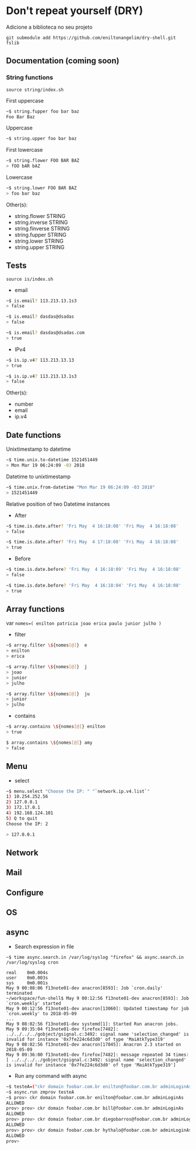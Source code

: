 # Don't repeat yourself (DRY)

Adicione a biblioteca no seu projeto

```
git submodule add https://github.com/eniltonangelim/dry-shell.git fslib
```

## Documentation (coming soon)


### String functions

`source string/index.sh`

First uppercase

```bash
~$ string.fupper foo bar baz
Foo Bar Baz
```

Uppercase

```bash
~$ string.upper foo bar baz
```

First lowercase

```bash
~$ string.flower FOO BAR BAZ
> fOO bAR bAZ
```

Lowercase

```bash
~$ string.lower FOO BAR BAZ
> foo bar baz
```

Other(s):

- string.flower STRING
- string.inverse STRING
- string.finverse STRING
- string.fupper STRING
- string.lower STRING
- string.upper STRING

## Tests

`source is/index.sh`

- email


```bash
~$ is.email? 113.213.13.1s3
> false
```

```bash
~$ is.email? dasdas@dsadas
> false
```

```bash
~$ is.email? dasdas@dsadas.com
> true
```

- IPv4

```bash
~$ is.ip.v4? 113.213.13.13
> true
```

```bash
~$ is.ip.v4? 113.213.13.1s3
> false
```

Other(s):

- number
- email
- ip.v4

## Date functions

Unixtimestamp to datetime

```bash
~$ time.unix.to-datetime 1521451449
> Mon Mar 19 06:24:09 -03 2018
```

Datetime to unixtimestamp

```bash
~$ time.unix.from-datetime "Mon Mar 19 06:24:09 -03 2018"
> 1521451449
```

Relative position of two Datetime instances

- After

```bash
~$ time.is.date.after? 'Fri May  4 16:18:08' 'Fri May  4 16:18:08'
> false
```

```bash
~$ time.is.date.after? 'Fri May  4 17:18:08' 'Fri May  4 16:18:08'
> true
```

- Before

```bash 
~$ time.is.date.before? 'Fri May  4 16:18:09' 'Fri May  4 16:18:08'
> false
```

```bash
~$ time.is.date.before? 'Fri May  4 16:18:04' 'Fri May  4 16:18:08'
> true
```

## Array functions

var `nomes=( enilton patricia joao erica paulo junior julho )`

- filter

```bash
~$ array.filter \${nomes[@]}  e
> enilton
> erica
```

```bash
~$ array.filter \${nomes[@]}  j
> joao
> junior
> julho
```

```bash
~$ array.filter \${nomes[@]}  ju
> junior
> julho
```

- contains

```bash
~$ array.contains \${nomes[@]} enilton
> true
```

```bash
$ array.contains \${nomes[@]} amy
> false
```

## Menu

- select

```bash
~$ menu.select "Choose the IP: " "`network.ip.v4.list`"
1) 10.254.252.56
2) 127.0.0.1
3) 172.17.0.1
4) 192.168.124.101
5) Q to quit
Choose the IP: 2

> 127.0.0.1
```

## Network

## Mail

## Configure

## OS

## async


- Search expression in file

`~$ time async.search.in /var/log/syslog "firefox" && async.search.in /var/log/syslog cron`

```text
real    0m0.004s
user    0m0.003s
sys     0m0.001s
May 9 00:08:06 f13note01-dev anacron[8593]: Job `cron.daily' terminated
~/workspace/fun-shell$ May 9 00:12:56 f13note01-dev anacron[8593]: Job `cron.weekly' started
May 9 00:12:56 f13note01-dev anacron[13060]: Updated timestamp for job `cron.weekly' to 2018-05-09
...
May 9 08:02:56 f13note01-dev systemd[1]: Started Run anacron jobs.
May 9 09:35:04 f13note01-dev firefox[7482]: ../../../../gobject/gsignal.c:3492: signal name 'selection_changed' is invalid for instance '0x7fe224c6d3d0' of type 'MaiAtkType319'
May 9 08:02:56 f13note01-dev anacron[17845]: Anacron 2.3 started on 2018-05-09
May 9 09:36:00 f13note01-dev firefox[7482]: message repeated 34 times: [ ../../../../gobject/gsignal.c:3492: signal name 'selection_changed' is invalid for instance '0x7fe224c6d3d0' of type 'MaiAtkType319']
```

- Run any command with async

```bash
~$ testeA=("ckr domain foobar.com.br enilton@foobar.com.br adminLoginAs" "ckr domain foobar.com.br bill@foobar.com.br adminLoginAs" "ckr domain foobar.com.br diegobarros@foobar.com.br adminLoginAs" "ckr domain foobar.com.br hythalo@foobar.com.br adminLoginAs")
~$ async.run zmprov testeA
~$ prov> ckr domain foobar.com.br enilton@foobar.com.br adminLoginAs
ALLOWED
prov> prov> ckr domain foobar.com.br bill@foobar.com.br adminLoginAs
ALLOWED
prov> prov> ckr domain foobar.com.br diegobarros@foobar.com.br adminLoginAs
ALLOWED
prov> prov> ckr domain foobar.com.br hythalo@foobar.com.br adminLoginAs
ALLOWED
prov> 
```
